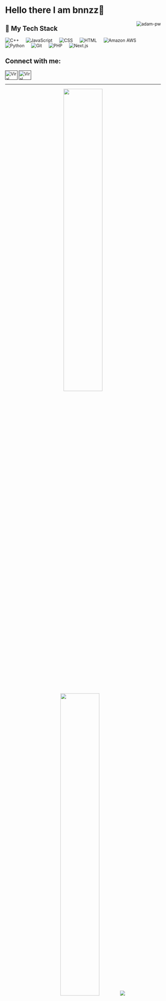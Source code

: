 # Hello there I am bnnzz👋

<p>
  <img align="right" src="https://media1.tenor.com/m/g8PKKSi4QyoAAAAC/halo-superintendent.gif" alt="adam-pw" />
</p>

## 🧠 My Tech Stack

<p align="left">
  <a>
    <img alt="C++" src="https://img.shields.io/badge/-C++-orange?logo=c%2B%2B&logoColor=white"/>
  </a>
  &emsp;
  <a>
    <img alt="JavaScript" src="https://img.shields.io/badge/JavaScript-%23F7DF1E.svg?logo=javascript&logoColor=black">
  </a>
  &emsp;
  <a>
    <img alt="CSS" src="https://img.shields.io/badge/-CSS3-blue?logo=css3&logoColor=white">
  </a>
  &emsp;
  <a>
    <img alt="HTML" src="https://img.shields.io/badge/-HTML5-orange?logo=html5&logoColor=white">
  </a>
  &emsp;
  <a>
    <img alt="Amazon AWS" src="https://img.shields.io/badge/-Amazon%20AWS-grey?logo=amazonaws&logoColor=white">
  </a>
  &emsp;
  <a>
    <img alt="Python" src="https://img.shields.io/badge/Python-%2314354C.svg?logo=python&logoColor=white">
  </a>
  &emsp;
  <a>
    <img alt="Git" src="https://img.shields.io/badge/-Git-red?logo=git&logoColor=white"/>
  </a>
  &emsp;
  <a>
    <img alt="PHP" src="https://img.shields.io/badge/-PHP-777BB4?logo=php&logoColor=white">
  </a>
  &emsp;
  <a>
    <img alt="Next.js" src="https://img.shields.io/badge/-Next.js-black?logo=next.js&logoColor=white">
  </a>
</p>



## Connect with me:
<p align="left">
  <a href="" target="blank"><img align="center"
      src="https://raw.githubusercontent.com/rahuldkjain/github-profile-readme-generator/master/src/images/icons/Social/linked-in-alt.svg"
      alt="Viral Bhadeshiya" height="30" width="40" /></a>
  <a href="" target="blank"><img align="center"
      src="https://raw.githubusercontent.com/rahuldkjain/github-profile-readme-generator/master/src/images/icons/Social/instagram.svg"
      alt="Viral Bhadeshiya" height="30" width="40" /></a>

</p>

-----
<p align="center">
  <img height="50%" width="auto" src ="https://github-readme-stats.vercel.app/api?username=bnnz&show_icons=true&count_private=true&theme=darcula&hide_border=true&hide=issues,contribs&bg_color=00000000">
  <img height="50%" width="auto" src ="https://github-readme-stats.vercel.app/api/top-langs/?username=bnnzz&layout=compact&hide_border=true&theme=darcula&bg_color=00000000&langs_count=6&hide=jupyter%20notebook,tex,css,php">
  <img src ="https://github-readme-streak-stats.herokuapp.com?user=aveek-saha&theme=darcula&hide_border=true&background=FFFFFF00">
  <br>
  <br>
 </p>

